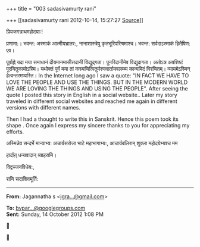 +++
title = "003 sadasivamurty rani"

+++
[[sadasivamurty rani	2012-10-14, 15:27:27 [Source](https://groups.google.com/g/bvparishat/c/Fq2oOKp-oic)]]



प्रियजगन्नाथमहोदया:!

प्रणामा:। भवन्त: अस्माकं आत्मीयभ्रातर:, नानाशास्त्रेषु कृतभूरिपरिश्रमाश्च। भवन्त: सर्वदाऽस्माकं हितैषिण: एव।

पूर्वाह्णे यदा मया समाधानं दीयमानमासीत्तदानीं विद्युद्गता। पुनरिदानीमेव विद्युदागता। अतोऽत्र अवशिष्टं पूरयितुकामोऽस्मि। यथोक्तं पूर्वं मया तां कस्यचित्पितुर्मरणवार्तामवलम्ब्य काव्यमिदं विरचितम्। व्यायमेऽस्मिन् हेत्वन्तरमप्यस्ति। In the Internet long ago I saw a quote: "IN FACT WE HAVE TO LOVE THE PEOPLE AND USE THE THINGS. BUT IN THE MODERN WORLD WE ARE LOVING THE THINGS AND USING THE PEOPLE". After seeing the quote I posted this story in English in a social website.. Later my story traveled in different social websites and reached me again in different versions with different names.  

Then I had a thought to write this in Sanskrit. Hence this poem took its shape . Once again I express my sincere thanks to you for appreciating my efforts.  

  

अस्मिन्नेव सन्दर्भे मान्याभ्य: अचार्यसरोजा भाटे महाभागाभ्य:, आचार्यबलिराम् शुक्ला महोदयेभ्यश्च मम

हार्दाऩ् धन्यवादान् व्याहरामि।

विद्वज्जनविधेय:,

राणि सदाशिवमूर्ति:

  

  

------------------------------------------------------------------------

**From:** Jagannatha s \<[jgra...@gmail.com]()\>  

**To:** [bvpar...@googlegroups.com]()  
**Sent:** Sunday, 14 October 2012 1:08 PM





